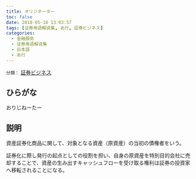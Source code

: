 ```yaml
---
title: オリジネーター
toc: false
date: 2018-05-18 13:03:57
tags: [证券用语解说集, あ行, 証券ビジネス]
categories:
  - 金融服务
  - 证券用语解说集
  - 日本語
  - あ行
---
```


`分類：` [証券ビジネス](/tags/証券ビジネス/)

## ひらがな

おりじねーたー

## 説明

資産証券化商品に関して、対象となる資産（原資産）の当初の債権者をいう。

証券化に際し発行の起点としての役割を担い、自身の原資産を特別目的会社に売却することで、資産の生み出すキャッシュフローを受け取る権利は証券の投資家へ移転されることになる。
